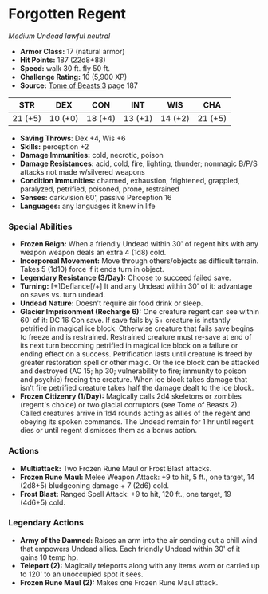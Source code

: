 # Forgotten Regent

*Medium* *Undead* *lawful neutral*

- **Armor Class:** 17 (natural armor)
- **Hit Points:** 187 (22d8+88)
- **Speed:** walk 30 ft. fly 50 ft.
- **Challenge Rating:** 10 (5,900 XP)
- **Source:** [Tome of Beasts 3](https://koboldpress.com/kpstore/product/tome-of-beasts-3-for-5th-edition/) page 187

| STR | DEX | CON | INT | WIS | CHA |
| --- | --- | --- | --- | --- | --- |
| 21 (+5) | 10 (+0) | 18 (+4) | 13 (+1) | 14 (+2) | 21 (+5) |

- **Saving Throws**: Dex +4, Wis +6
- **Skills:** perception +2
- **Damage Immunities:** cold, necrotic, poison
- **Damage Resistances:** acid, cold, fire, lighting, thunder; nonmagic B/P/S attacks not made w/silvered weapons
- **Condition Immunities:** charmed, exhaustion, frightened, grappled, paralyzed, petrified, poisoned, prone, restrained
- **Senses:** darkvision 60', passive Perception 16
- **Languages:** any languages it knew in life

### Special Abilities

- **Frozen Reign:** When a friendly Undead within 30' of regent hits with any weapon weapon deals an extra 4 (1d8) cold.
- **Incorporeal Movement:** Move through others/objects as difficult terrain. Takes 5 (1d10) force if it ends turn in object.
- **Legendary Resistance (3/Day):** Choose to succeed failed save.
- **Turning:** [+]Defiance[/+] It and any Undead within 30' of it: advantage on saves vs. turn undead.
- **Undead Nature:** Doesn't require air food drink or sleep.
- **Glacier Imprisonment (Recharge 6):** One creature regent can see within 60' of it: DC 16 Con save. If save fails by 5+ creature is instantly petrified in magical ice block. Otherwise creature that fails save begins to freeze and is restrained. Restrained creature must re-save at end of its next turn becoming petrified in magical ice block on a failure or ending effect on a success. Petrification lasts until creature is freed by greater restoration spell or other magic. Or the ice block can be attacked and destroyed (AC 15; hp 30; vulnerability to fire; immunity to poison and psychic) freeing the creature. When ice block takes damage that isn't fire petrified creature takes half the damage dealt to the ice block.
- **Frozen Citizenry (1/Day):** Magically calls 2d4 skeletons or zombies (regent's choice) or two glacial corruptors (see Tome of Beasts 2). Called creatures arrive in 1d4 rounds acting as allies of the regent and obeying its spoken commands. The Undead remain for 1 hr until regent dies or until regent dismisses them as a bonus action.

### Actions

- **Multiattack:** Two Frozen Rune Maul or Frost Blast attacks.
- **Frozen Rune Maul:** Melee Weapon Attack: +9 to hit, 5 ft., one target, 14 (2d8+5) bludgeoning damage + 7 (2d6) cold.
- **Frost Blast:** Ranged Spell Attack: +9 to hit, 120 ft., one target, 19 (4d6+5) cold.



### Legendary Actions

- **Army of the Damned:** Raises an arm into the air sending out a chill wind that empowers Undead allies. Each friendly Undead within 30' of it gains 10 temp hp.
- **Teleport (2):** Magically teleports along with any items worn or carried up to 120' to an unoccupied spot it sees.
- **Frozen Rune Maul (2):** Makes one Frozen Rune Maul attack.
